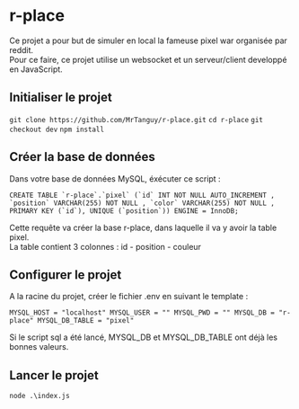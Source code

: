 # r-place

Ce projet a pour but de simuler en local la fameuse pixel war organisée par reddit. <br>
Pour ce faire, ce projet utilise un websocket et un serveur/client developpé en JavaScript.

## Initialiser le projet 

`git clone https://github.com/MrTanguy/r-place.git` 
`cd r-place`
`git checkout dev`
`npm install`

## Créer la base de données

Dans votre base de données MySQL, éxécuter ce script : 

```
CREATE TABLE `r-place`.`pixel` (`id` INT NOT NULL AUTO_INCREMENT , `position` VARCHAR(255) NOT NULL , `color` VARCHAR(255) NOT NULL , PRIMARY KEY (`id`), UNIQUE (`position`)) ENGINE = InnoDB;
```

Cette requête va créer la base r-place, dans laquelle il va y avoir la table pixel. <br>
La table contient 3 colonnes : id - position - couleur

## Configurer le projet 

A la racine du projet, créer le fichier .env en suivant le template : 

`
MYSQL_HOST = "localhost"
MYSQL_USER = ""
MYSQL_PWD = ""
MYSQL_DB = "r-place"
MYSQL_DB_TABLE = "pixel"
`

Si le script sql a été lancé, MYSQL_DB et MYSQL_DB_TABLE ont déjà les bonnes valeurs.

## Lancer le projet 

`node .\index.js`



